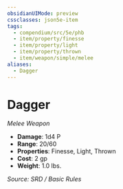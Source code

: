 ```yaml
---
obsidianUIMode: preview
cssclasses: json5e-item
tags:
  - compendium/src/5e/phb
  - item/property/finesse
  - item/property/light
  - item/property/thrown
  - item/weapon/simple/melee
aliases:
  - Dagger
---
```

# Dagger
*Melee Weapon*  

- **Damage**: 1d4 P
- **Range**: 20/60
- **Properties**: Finesse, Light, Thrown
- **Cost**: 2 gp
- **Weight**: 1.0 lbs.

*Source: SRD / Basic Rules*